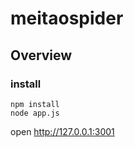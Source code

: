 # meitaospider

## Overview

### install

    npm install
    node app.js

open http://127.0.0.1:3001
